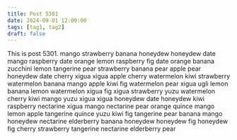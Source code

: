 ```yaml
---
title: Post 5301
date: 2024-09-01 12:00:00
tags: [tag1, tag2]
draft: false
---
```

This is post 5301.
mango
strawberry
banana
honeydew
honeydew
date
mango
raspberry
date
orange
lemon
raspberry
fig
date
orange
banana
zucchini
lemon
tangerine
pear
strawberry
banana
pear
apple
pear
honeydew
date
cherry
xigua
xigua
apple
cherry
watermelon
kiwi
strawberry
watermelon
banana
mango
apple
kiwi
fig
watermelon
pear
xigua
ugli
lemon
banana
lemon
watermelon
xigua
fig
xigua
strawberry
yuzu
watermelon
cherry
kiwi
mango
yuzu
xigua
xigua
honeydew
date
honeydew
kiwi
raspberry
nectarine
xigua
mango
nectarine
pear
orange
quince
mango
lemon
apple
tangerine
quince
yuzu
kiwi
fig
tangerine
pear
banana
mango
honeydew
nectarine
elderberry
banana
honeydew
honeydew
fig
honeydew
fig
cherry
strawberry
tangerine
nectarine
elderberry
pear
